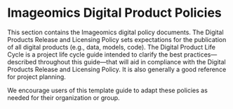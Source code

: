# Imageomics Digital Product Policies

This section contains the Imageomics digital policy documents. The Digital Products Release and Licensing Policy sets expectations for the publication of all digital products (e.g., data, models, code). The Digital Product Life Cycle is a project life cycle guide intended to clarify the best practices&mdash;described throughout this guide&mdash;that will aid in compliance with the Digital Products Release and Licensing Policy. It is also generally a good reference for project planning.

We encourage users of this template guide to adapt these policies as needed for their organization or group.
